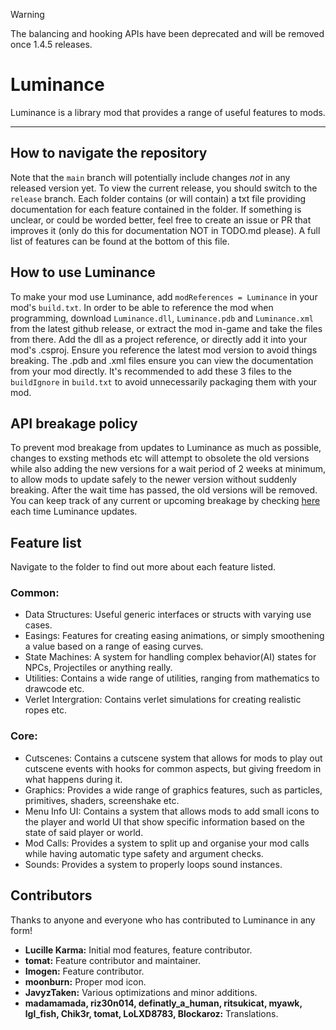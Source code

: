 > [!WARNING]
> The balancing and hooking APIs have been deprecated and will be removed once 1.4.5 releases.

# Luminance

Luminance is a library mod that provides a range of useful features to mods.

---

## How to navigate the repository

Note that the `main` branch will potentially include changes *not* in any released version yet. To view the current release, you should switch to the `release` branch. Each folder contains (or will contain) a txt file providing documentation for each feature contained in the folder. If something is unclear, or could be worded better, feel free to create an issue or PR that improves it (only do this for documentation NOT in TODO.md please). A full list of features can be found at the bottom of this file.

## How to use Luminance

To make your mod use Luminance, add `modReferences = Luminance` in your mod's `build.txt`. In order to be able to reference the mod when programming, download `Luminance.dll`, `Luminance.pdb` and `Luminance.xml` from the latest github release, or extract the mod in-game and take the files from there. Add the dll as a project reference, or directly add it into your mod's .csproj. Ensure you reference the latest mod version to avoid things breaking. The .pdb and .xml files ensure you can view the documentation from your mod directly. It's recommended to add these 3 files to the `buildIgnore` in `build.txt` to avoid unnecessarily packaging them with your mod.

## API breakage policy

To prevent mod breakage from updates to Luminance as much as possible, changes to exsting methods etc will attempt to obsolete the old versions while also adding the new versions for a wait period of 2 weeks at minimum, to allow mods to update safely to the newer version without suddenly breaking. After the wait time has passed, the old versions will be removed.
You can keep track of any current or upcoming breakage by checking [here](https://github.com/LucilleKarma/Luminance/blob/main/CHANGELOGS.md) each time Luminance updates.

## Feature list

Navigate to the folder to find out more about each feature listed.

### Common:

- Data Structures: Useful generic interfaces or structs with varying use cases.
- Easings: Features for creating easing animations, or simply smoothening a value based on a range of easing curves.
- State Machines: A system for handling complex behavior(AI) states for NPCs, Projectiles or anything really.
- Utilities: Contains a wide range of utilities, ranging from mathematics to drawcode etc.
- Verlet Intergration: Contains verlet simulations for creating realistic ropes etc.

### Core:

- Cutscenes: Contains a cutscene system that allows for mods to play out cutscene events with hooks for common aspects, but giving freedom in what happens during it.
- Graphics: Provides a wide range of graphics features, such as particles, primitives, shaders, screenshake etc.
- Menu Info UI: Contains a system that allows mods to add small icons to the player and world UI that show specific information based on the state of said player or world.
- Mod Calls: Provides a system to split up and organise your mod calls while having automatic type safety and argument checks.
- Sounds: Provides a system to properly loops sound instances.

## Contributors

Thanks to anyone and everyone who has contributed to Luminance in any form!

- **Lucille Karma:** Initial mod features, feature contributor.
- **tomat:** Feature contributor and maintainer.
- **Imogen:** Feature contributor.
- **moonburn:** Proper mod icon.
- **JavyzTaken:** Various optimizations and minor additions.
- **madamamada, riz30n014, definatly_a_human, ritsukicat, myawk, lgl_fish, Chik3r, tomat, LoLXD8783, Blockaroz:** Translations.
